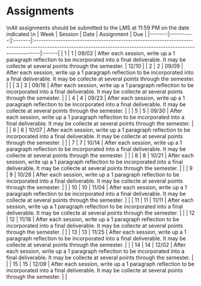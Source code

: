 Assignments
============================

\nAll assignments should be submitted to the LMS at 11:59 PM on the date indicated.\n
|   Week |   Session | Date   | Assignment                                                                                                                                                    | Due   |
|-------:|----------:|:-------|:--------------------------------------------------------------------------------------------------------------------------------------------------------------|:------|
|      1 |         1 | 09/02  | After each session, write up a 1 paragraph reflection to be incorporated into a final deliverable. It may be collecte at several points through the semester. | 12/10 |
|      2 |         2 | 09/09  | After each session, write up a 1 paragraph reflection to be incorporated into a final deliverable. It may be collecte at several points through the semester. |       |
|      3 |         3 | 09/16  | After each session, write up a 1 paragraph reflection to be incorporated into a final deliverable. It may be collecte at several points through the semester. |       |
|      4 |         4 | 09/23  | After each session, write up a 1 paragraph reflection to be incorporated into a final deliverable. It may be collecte at several points through the semester. |       |
|      5 |         5 | 09/30  | After each session, write up a 1 paragraph reflection to be incorporated into a final deliverable. It may be collecte at several points through the semester. |       |
|      6 |         6 | 10/07  | After each session, write up a 1 paragraph reflection to be incorporated into a final deliverable. It may be collecte at several points through the semester. |       |
|      7 |         7 | 10/14  | After each session, write up a 1 paragraph reflection to be incorporated into a final deliverable. It may be collecte at several points through the semester. |       |
|      8 |         8 | 10/21  | After each session, write up a 1 paragraph reflection to be incorporated into a final deliverable. It may be collecte at several points through the semester. |       |
|      9 |         9 | 10/28  | After each session, write up a 1 paragraph reflection to be incorporated into a final deliverable. It may be collecte at several points through the semester. |       |
|     10 |        10 | 11/04  | After each session, write up a 1 paragraph reflection to be incorporated into a final deliverable. It may be collecte at several points through the semester. |       |
|     11 |        11 | 11/11  | After each session, write up a 1 paragraph reflection to be incorporated into a final deliverable. It may be collecte at several points through the semester. |       |
|     12 |        12 | 11/18  | After each session, write up a 1 paragraph reflection to be incorporated into a final deliverable. It may be collecte at several points through the semester. |       |
|     13 |        13 | 11/25  | After each session, write up a 1 paragraph reflection to be incorporated into a final deliverable. It may be collecte at several points through the semester. |       |
|     14 |        14 | 12/02  | After each session, write up a 1 paragraph reflection to be incorporated into a final deliverable. It may be collecte at several points through the semester. |       |
|     15 |        15 | 12/09  | After each session, write up a 1 paragraph reflection to be incorporated into a final deliverable. It may be collecte at several points through the semester. |       |